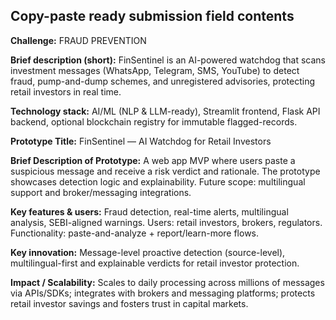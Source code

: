 ## Copy-paste ready submission field contents

**Challenge:** FRAUD PREVENTION

**Brief description (short):** FinSentinel is an AI-powered watchdog that scans investment messages (WhatsApp, Telegram, SMS, YouTube) to detect fraud, pump-and-dump schemes, and unregistered advisories, protecting retail investors in real time.

**Technology stack:** AI/ML (NLP & LLM-ready), Streamlit frontend, Flask API backend, optional blockchain registry for immutable flagged-records.

**Prototype Title:** FinSentinel — AI Watchdog for Retail Investors

**Brief Description of Prototype:** A web app MVP where users paste a suspicious message and receive a risk verdict and rationale. The prototype showcases detection logic and explainability. Future scope: multilingual support and broker/messaging integrations.

**Key features & users:** Fraud detection, real-time alerts, multilingual analysis, SEBI-aligned warnings. Users: retail investors, brokers, regulators. Functionality: paste-and-analyze + report/learn-more flows.

**Key innovation:** Message-level proactive detection (source-level), multilingual-first and explainable verdicts for retail investor protection.

**Impact / Scalability:** Scales to daily processing across millions of messages via APIs/SDKs; integrates with brokers and messaging platforms; protects retail investor savings and fosters trust in capital markets.
